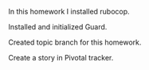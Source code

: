 In this homework I installed rubocop.

Installed and initialized Guard.

Created topic branch for this homework.

Create a story in Pivotal tracker.
